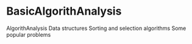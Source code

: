 # BasicAlgorithAnalysis
AlgorithAnalysis
Data structures
Sorting and selection algorithms
Some popular problems
